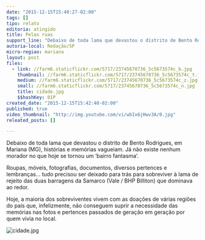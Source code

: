 ```yaml
---
date: "2015-12-15T15:40:27-02:00"
tags: []
tipo: relato
editoria: atingido
title: Pelas ruas
support_line: "Debaixo de toda lama que devastou o distrito de Bento Rodrigues, em Mariana (MG), histórias e memórias vagueiam."
autoria-local: Redação/SP
micro-regiao: mariana
layout: post
files:
  - link: //farm6.staticflickr.com/5717/23745670736_5c5673574c_b.jpg
    thumbnail: //farm6.staticflickr.com/5717/23745670736_5c5673574c_t.jpg
    medium: //farm6.staticflickr.com/5717/23745670736_5c5673574c_z.jpg
    small: //farm6.staticflickr.com/5717/23745670736_5c5673574c_n.jpg
    title: cidade.jpg
    $$hashKey: 01P
created_date: "2015-12-15T15:42:40-02:00"
published: true
video_thumbnail: "http://img.youtube.com/vi/wbIx6jHwv3A/0.jpg"
releated_posts: []

---
```

<p>Debaixo de toda lama que devastou o distrito de Bento Rodrigues, em Mariana (MG), hist&oacute;rias e mem&oacute;rias vagueiam. J&aacute; n&atilde;o existe nenhum morador no que hoje se tornou um &lsquo;bairro fantasma&rsquo;.</p>

<p>Roupas, m&oacute;veis, fotografias, documentos, diversos pertences e lembran&ccedil;as&hellip; tudo precisou ser deixado para tr&aacute;s para sobreviver &agrave; lama de rejeito das duas barragens da Samarco (Vale / BHP Billiton) que dominava ao redor.</p>

<p>Hoje, a maioria dos sobreviventes vivem com as doa&ccedil;&otilde;es de v&aacute;rias regi&otilde;es do pa&iacute;s que, infelizmente, n&atilde;o conseguem suprir a necessidade das mem&oacute;rias nas fotos e pertences passados de gera&ccedil;&atilde;o em gera&ccedil;&atilde;o por quem vivia no local.</p>

<p><img alt="cidade.jpg" src="//farm6.staticflickr.com/5717/23745670736_5c5673574c_b.jpg" /></p>
